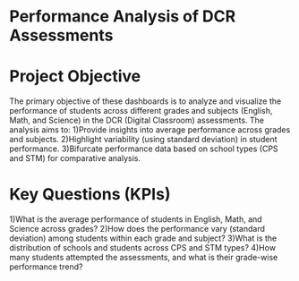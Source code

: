 # Performance Analysis of DCR Assessments
# Project Objective
 The primary objective of these dashboards is to analyze and visualize the performance of students across different grades and subjects (English, Math, and Science) in the DCR (Digital Classroom) assessments. The analysis aims to:
1)Provide insights into average performance across grades and subjects.
2)Highlight variability (using standard deviation) in student performance.
3)Bifurcate performance data based on school types (CPS and STM) for comparative analysis.

# Key Questions (KPIs)
1)What is the average performance of students in English, Math, and Science across grades?
2)How does the performance vary (standard deviation) among students within each grade and subject?
3)What is the distribution of schools and students across CPS and STM types?
4)How many students attempted the assessments, and what is their grade-wise performance trend?
